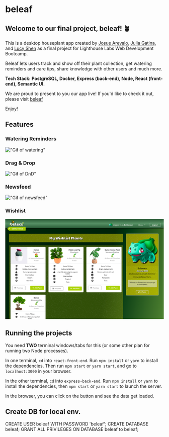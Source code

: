 # beleaf 

## Welcome to our final project, beleaf! 🪴

This is a desktop houseplant app created by [Josue Arevalo](https://github.com/josuevalo), [Julia Gatina](https://github.com/julia-gatina), and [Lucy Shen](https://github.com/lucyshen7) as a final project for Lighthouse Labs Web Development Bootcamp.  

Beleaf lets users track and show off their plant collection, get watering reminders and care tips, share knowledge with other users and much more.

**Tech Stack: PostgreSQL, Docker, Express (back-end), Node, React (front-end), Semantic UI.**

We are proud to present to you our app live! If you'd like to check it out, please visit [beleaf](https://beleaf-project.herokuapp.com/)

Enjoy!

## Features

### Watering Reminders

!["Gif of watering"](/docs/watering.gif)

### Drag & Drop

!["Gif of DnD"](/docs/dnd_view_plant.gif)

### Newsfeed

!["Gif of newsfeed"](/docs/likes_comments.gif)

### Wishlist

!["Screenshot of wishlist"](/docs/wishlist.png)



## Running the projects

You need **TWO** terminal windows/tabs for this (or some other plan for running two Node processes).

In one terminal, `cd` into `react-front-end`. Run `npm install` or `yarn` to install the dependencies. Then run `npm start` or `yarn start`, and go to `localhost:3000` in your browser.

In the other terminal, `cd` into `express-back-end`. Run `npm install` or `yarn` to install the dependencies, then `npm start` or `yarn start` to launch the server.

In the browser, you can click on the button and see the data get loaded.


## Create DB for local env.
CREATE USER beleaf WITH PASSWORD 'beleaf';
CREATE DATABASE beleaf;
GRANT ALL PRIVILEGES ON DATABASE beleaf to beleaf;